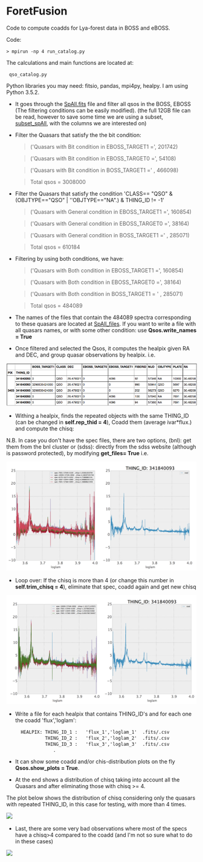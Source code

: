 # ForetFusion
Code to compute coadds for Lya-forest data in BOSS and eBOSS. 

Code:

    > mpirun -np 4 run_catalog.py

The calculations and main functions are located at:

     qso_catalog.py
     
Python libraries you may need: fitsio, pandas, mpi4py, healpy. I am using Python 3.5.2.

* It goes through the [SpAll.fits](https://data.sdss.org/sas/ebosswork/eboss/spectro/redux/v5_10_0/spAll-v5_10_0.fits) file and filter all qsos in the BOSS, EBOSS (The filtering conditions can be easily modified).
(the full 12GB file can be read, however to save some time we are using a subset, [subset_spAll](http://www.cosmo.bnl.gov/www/jvazquez/try_1/), with the columns we are interested on)

* Filter the Quasars that satisfy the the bit condition: 

    > ('Quasars with Bit condition in EBOSS_TARGET1 =', 201742)
    
    > ('Quasars with Bit condition in EBOSS_TARGET0 =', 54108)
    
    > ('Quasars with Bit condition in BOSS_TARGET1 =' , 466098)
    
    > Total qsos = 3008000

* Filter the Quasars that satisfy the condition  'CLASS== "QSO" & (OBJTYPE=="QSO" | ''OBJTYPE=="NA".) & THING_ID != -1'
    
    > ('Quasars with General condition in EBOSS_TARGET1 =', 160854)
    
    > ('Quasars with General condition in EBOSS_TARGET0 =', 38164)
    
    > ('Quasars with General condition in BOSS_TARGET1 =' , 285071)
    
    > Total qsos = 610184
    
    
* Filtering by using both conditions, we have:

    > ('Quasars with Both condition in EBOSS_TARGET1 =', 160854)
    
    > ('Quasars with Both condition in EBOSS_TARGET0 =', 38164)
    
    > ('Quasars with Both condition in BOSS_TARGET1 = ' , 285071)
    
    > Total qsos = 484089

* The names of the files that contain the 484089 spectra corresponding to these quasars are located at [SpAll_files](https://github.com/ja-vazquez/ForetFusion/blob/master/SpAll_files.csv).
    If you want to write a file with all quasars names, or with some other condition: use 
    **Qsos.write_names = True**

* Once filtered and selected the Qsos, it computes the healpix given RA and DEC, and group quasar observations by healpix.
i.e. 

![](https://github.com/ja-vazquez/ForetFusion/blob/master/figs/THING_ID_3.jpg )


* Withing a healpix, finds the repeated objects with the same THING_ID (can be changed in **self.rep_thid = 4**), Coadd them (average ivar*flux.) and compute the chisq:

N.B. In case you don't have the spec files, there are two options, (bnl): get them from the bnl cluster or (sdss): directly from the sdss website (although is password protected), by modifying **get_files= True**
i.e. 

![](https://github.com/ja-vazquez/ForetFusion/blob/master/figs/THING_ID_1.jpg)

* Loop over:  If the chisq is more than 4 (or change this number in **self.trim_chisq = 4**), eliminate that spec,
    coadd again and get new chisq

![](https://github.com/ja-vazquez/ForetFusion/blob/master/figs/THING_ID_2.jpg)


* Write a file for each healpix that contains THING_ID's and for each one the coadd 'flux','loglam':
	
		HEALPIX: THING_ID_1	:	'flux_1','loglam_1'  .fits/.csv
				 THING_ID_2	:	'flux_2','loglam_2'  .fits/.csv
				 THING_ID_3	:	'flux_3','loglam_3'  .fits/.csv
				 	.

* It can show some coadd and/or chis-distribution plots on the fly **Qsos.show_plots = True**.
* At the end shows a distribution of chisq taking into account all the Quasars and after eliminating
those with chisq >= 4. 

The plot below shows the distribution of chisq considering only the quasars with repeated THING_ID, in this case for testing, with more than 4 times.

![](https://github.com/ja-vazquez/ForetFusion/blob/master/fits/chisq_4.jpg )


* Last, there are some very bad observations where most of the specs have a chisq>4 compared to the coadd (and I'm not so sure what to do in these cases)

![](https://github.com/ja-vazquez/ForetFusion/blob/master/fits/THING_ID_4.jpg )
